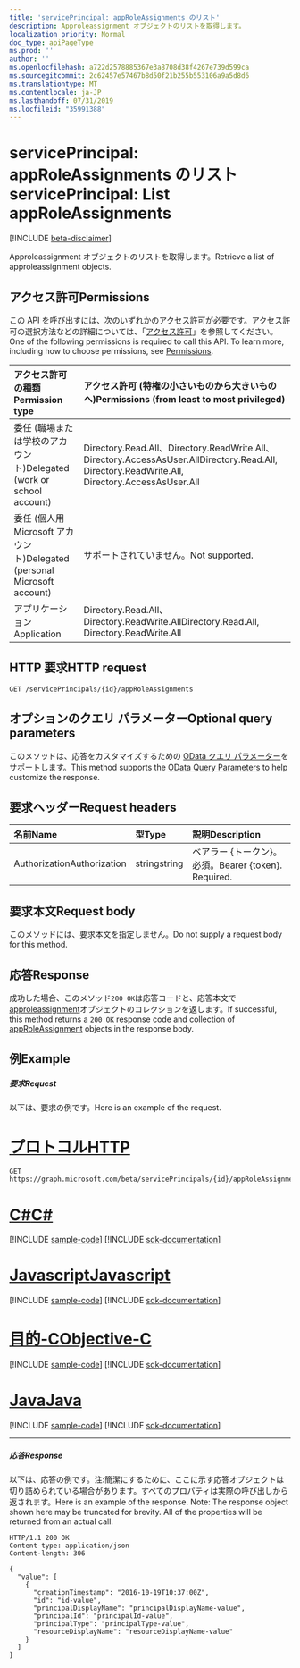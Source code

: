 ```yaml
---
title: 'servicePrincipal: appRoleAssignments のリスト'
description: Approleassignment オブジェクトのリストを取得します。
localization_priority: Normal
doc_type: apiPageType
ms.prod: ''
author: ''
ms.openlocfilehash: a722d2578885367e3a8708d38f4267e739d599ca
ms.sourcegitcommit: 2c62457e57467b8d50f21b255b553106a9a5d8d6
ms.translationtype: MT
ms.contentlocale: ja-JP
ms.lasthandoff: 07/31/2019
ms.locfileid: "35991388"
---
```

# <a name="serviceprincipal-list-approleassignments"></a><span data-ttu-id="b707a-103">servicePrincipal: appRoleAssignments のリスト</span><span class="sxs-lookup"><span data-stu-id="b707a-103">servicePrincipal: List appRoleAssignments</span></span>

[!INCLUDE [beta-disclaimer](../../includes/beta-disclaimer.md)]

<span data-ttu-id="b707a-104">Approleassignment オブジェクトのリストを取得します。</span><span class="sxs-lookup"><span data-stu-id="b707a-104">Retrieve a list of approleassignment objects.</span></span>

## <a name="permissions"></a><span data-ttu-id="b707a-105">アクセス許可</span><span class="sxs-lookup"><span data-stu-id="b707a-105">Permissions</span></span>
<span data-ttu-id="b707a-p101">この API を呼び出すには、次のいずれかのアクセス許可が必要です。アクセス許可の選択方法などの詳細については、「[アクセス許可](/graph/permissions-reference)」を参照してください。</span><span class="sxs-lookup"><span data-stu-id="b707a-p101">One of the following permissions is required to call this API. To learn more, including how to choose permissions, see [Permissions](/graph/permissions-reference).</span></span>

|<span data-ttu-id="b707a-108">アクセス許可の種類</span><span class="sxs-lookup"><span data-stu-id="b707a-108">Permission type</span></span>      | <span data-ttu-id="b707a-109">アクセス許可 (特権の小さいものから大きいものへ)</span><span class="sxs-lookup"><span data-stu-id="b707a-109">Permissions (from least to most privileged)</span></span>              |
|:--------------------|:---------------------------------------------------------|
|<span data-ttu-id="b707a-110">委任 (職場または学校のアカウント)</span><span class="sxs-lookup"><span data-stu-id="b707a-110">Delegated (work or school account)</span></span> | <span data-ttu-id="b707a-111">Directory.Read.All、Directory.ReadWrite.All、Directory.AccessAsUser.All</span><span class="sxs-lookup"><span data-stu-id="b707a-111">Directory.Read.All, Directory.ReadWrite.All, Directory.AccessAsUser.All</span></span>    |
|<span data-ttu-id="b707a-112">委任 (個人用 Microsoft アカウント)</span><span class="sxs-lookup"><span data-stu-id="b707a-112">Delegated (personal Microsoft account)</span></span> | <span data-ttu-id="b707a-113">サポートされていません。</span><span class="sxs-lookup"><span data-stu-id="b707a-113">Not supported.</span></span>    |
|<span data-ttu-id="b707a-114">アプリケーション</span><span class="sxs-lookup"><span data-stu-id="b707a-114">Application</span></span> | <span data-ttu-id="b707a-115">Directory.Read.All、Directory.ReadWrite.All</span><span class="sxs-lookup"><span data-stu-id="b707a-115">Directory.Read.All, Directory.ReadWrite.All</span></span> |

## <a name="http-request"></a><span data-ttu-id="b707a-116">HTTP 要求</span><span class="sxs-lookup"><span data-stu-id="b707a-116">HTTP request</span></span>
<!-- { "blockType": "ignored" } -->
```http
GET /servicePrincipals/{id}/appRoleAssignments
```
## <a name="optional-query-parameters"></a><span data-ttu-id="b707a-117">オプションのクエリ パラメーター</span><span class="sxs-lookup"><span data-stu-id="b707a-117">Optional query parameters</span></span>
<span data-ttu-id="b707a-118">このメソッドは、応答をカスタマイズするための [OData クエリ パラメーター](https://developer.microsoft.com/graph/docs/concepts/query_parameters)をサポートします。</span><span class="sxs-lookup"><span data-stu-id="b707a-118">This method supports the [OData Query Parameters](https://developer.microsoft.com/graph/docs/concepts/query_parameters) to help customize the response.</span></span>

## <a name="request-headers"></a><span data-ttu-id="b707a-119">要求ヘッダー</span><span class="sxs-lookup"><span data-stu-id="b707a-119">Request headers</span></span>
| <span data-ttu-id="b707a-120">名前</span><span class="sxs-lookup"><span data-stu-id="b707a-120">Name</span></span>       | <span data-ttu-id="b707a-121">型</span><span class="sxs-lookup"><span data-stu-id="b707a-121">Type</span></span> | <span data-ttu-id="b707a-122">説明</span><span class="sxs-lookup"><span data-stu-id="b707a-122">Description</span></span>|
|:-----------|:------|:----------|
| <span data-ttu-id="b707a-123">Authorization</span><span class="sxs-lookup"><span data-stu-id="b707a-123">Authorization</span></span>  | <span data-ttu-id="b707a-124">string</span><span class="sxs-lookup"><span data-stu-id="b707a-124">string</span></span>  | <span data-ttu-id="b707a-p102">ベアラー {トークン}。必須。</span><span class="sxs-lookup"><span data-stu-id="b707a-p102">Bearer {token}. Required.</span></span> |

## <a name="request-body"></a><span data-ttu-id="b707a-127">要求本文</span><span class="sxs-lookup"><span data-stu-id="b707a-127">Request body</span></span>
<span data-ttu-id="b707a-128">このメソッドには、要求本文を指定しません。</span><span class="sxs-lookup"><span data-stu-id="b707a-128">Do not supply a request body for this method.</span></span>

## <a name="response"></a><span data-ttu-id="b707a-129">応答</span><span class="sxs-lookup"><span data-stu-id="b707a-129">Response</span></span>

<span data-ttu-id="b707a-130">成功した場合、このメソッド`200 OK`は応答コードと、応答本文で[approleassignment](../resources/approleassignment.md)オブジェクトのコレクションを返します。</span><span class="sxs-lookup"><span data-stu-id="b707a-130">If successful, this method returns a `200 OK` response code and collection of [appRoleAssignment](../resources/approleassignment.md) objects in the response body.</span></span>
## <a name="example"></a><span data-ttu-id="b707a-131">例</span><span class="sxs-lookup"><span data-stu-id="b707a-131">Example</span></span>
##### <a name="request"></a><span data-ttu-id="b707a-132">要求</span><span class="sxs-lookup"><span data-stu-id="b707a-132">Request</span></span>
<span data-ttu-id="b707a-133">以下は、要求の例です。</span><span class="sxs-lookup"><span data-stu-id="b707a-133">Here is an example of the request.</span></span>

# <a name="httptabhttp"></a>[<span data-ttu-id="b707a-134">プロトコル</span><span class="sxs-lookup"><span data-stu-id="b707a-134">HTTP</span></span>](#tab/http)
<!-- {
  "blockType": "request",
  "name": "get_approleassignments"
}-->
```http
GET https://graph.microsoft.com/beta/servicePrincipals/{id}/appRoleAssignments
```
# <a name="ctabcsharp"></a>[<span data-ttu-id="b707a-135">C#</span><span class="sxs-lookup"><span data-stu-id="b707a-135">C#</span></span>](#tab/csharp)
[!INCLUDE [sample-code](../includes/snippets/csharp/get-approleassignments-csharp-snippets.md)]
[!INCLUDE [sdk-documentation](../includes/snippets/snippets-sdk-documentation-link.md)]

# <a name="javascripttabjavascript"></a>[<span data-ttu-id="b707a-136">Javascript</span><span class="sxs-lookup"><span data-stu-id="b707a-136">Javascript</span></span>](#tab/javascript)
[!INCLUDE [sample-code](../includes/snippets/javascript/get-approleassignments-javascript-snippets.md)]
[!INCLUDE [sdk-documentation](../includes/snippets/snippets-sdk-documentation-link.md)]

# <a name="objective-ctabobjc"></a>[<span data-ttu-id="b707a-137">目的-C</span><span class="sxs-lookup"><span data-stu-id="b707a-137">Objective-C</span></span>](#tab/objc)
[!INCLUDE [sample-code](../includes/snippets/objc/get-approleassignments-objc-snippets.md)]
[!INCLUDE [sdk-documentation](../includes/snippets/snippets-sdk-documentation-link.md)]

# <a name="javatabjava"></a>[<span data-ttu-id="b707a-138">Java</span><span class="sxs-lookup"><span data-stu-id="b707a-138">Java</span></span>](#tab/java)
[!INCLUDE [sample-code](../includes/snippets/java/get-approleassignments-java-snippets.md)]
[!INCLUDE [sdk-documentation](../includes/snippets/snippets-sdk-documentation-link.md)]

---

##### <a name="response"></a><span data-ttu-id="b707a-139">応答</span><span class="sxs-lookup"><span data-stu-id="b707a-139">Response</span></span>
<span data-ttu-id="b707a-p103">以下は、応答の例です。注:簡潔にするために、ここに示す応答オブジェクトは切り詰められている場合があります。すべてのプロパティは実際の呼び出しから返されます。</span><span class="sxs-lookup"><span data-stu-id="b707a-p103">Here is an example of the response. Note: The response object shown here may be truncated for brevity. All of the properties will be returned from an actual call.</span></span>
<!-- {
  "blockType": "response",
  "truncated": true,
  "@odata.type": "microsoft.graph.appRoleAssignment",
  "isCollection": true
} -->
```http
HTTP/1.1 200 OK
Content-type: application/json
Content-length: 306

{
  "value": [
    {
      "creationTimestamp": "2016-10-19T10:37:00Z",
      "id": "id-value",
      "principalDisplayName": "principalDisplayName-value",
      "principalId": "principalId-value",
      "principalType": "principalType-value",
      "resourceDisplayName": "resourceDisplayName-value"
    }
  ]
}
```

<!-- uuid: 8fcb5dbc-d5aa-4681-8e31-b001d5168d79
2015-10-25 14:57:30 UTC -->
<!--
{
  "type": "#page.annotation",
  "description": "List appRoleAssignments",
  "keywords": "",
  "section": "documentation",
  "tocPath": "",
  "suppressions": [
  ]
}
-->
